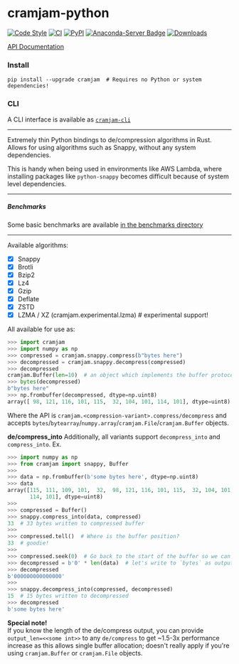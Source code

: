 # cramjam-python

[![Code Style](https://img.shields.io/badge/code%20style-black-000000.svg)](https://github.com/python/black)
[![CI](https://github.com/milesgranger/pyrus-cramjam/workflows/CI/badge.svg?branch=master)](https://github.com/milesgranger/pyrus-cramjam/actions?query=branch=master)
[![PyPI](https://img.shields.io/pypi/v/cramjam.svg)](https://pypi.org/project/cramjam)
[![Anaconda-Server Badge](https://anaconda.org/conda-forge/cramjam/badges/version.svg)](https://anaconda.org/conda-forge/cramjam)
[![Downloads](https://pepy.tech/badge/cramjam/month)](https://pepy.tech/project/cramjam)

[API Documentation](https://docs.rs/cramjam)

### Install
```commandline
pip install --upgrade cramjam  # Requires no Python or system dependencies!
```

### CLI

A CLI interface is available as [`cramjam-cli`](./../cramjam-cli)

---

Extremely thin Python bindings to de/compression algorithms in Rust.
Allows for using algorithms such as Snappy, without any system dependencies.

This is handy when being used in environments like AWS Lambda, where installing
packages like `python-snappy` becomes difficult because of system level dependencies.

---

##### Benchmarks

Some basic benchmarks are available [in the benchmarks directory](./benchmarks/README.md)

---

Available algorithms:

- [X] Snappy
- [X] Brotli
- [X] Bzip2
- [X] Lz4
- [X] Gzip
- [X] Deflate
- [X] ZSTD
- [X] LZMA / XZ (cramjam.experimental.lzma)  # experimental support!

All available for use as:

```python
>>> import cramjam
>>> import numpy as np
>>> compressed = cramjam.snappy.compress(b"bytes here")
>>> decompressed = cramjam.snappy.decompress(compressed)
>>> decompressed
cramjam.Buffer(len=10)  # an object which implements the buffer protocol
>>> bytes(decompressed)
b"bytes here"
>>> np.frombuffer(decompressed, dtype=np.uint8)
array([ 98, 121, 116, 101, 115,  32, 104, 101, 114, 101], dtype=uint8)
```

Where the API is `cramjam.<compression-variant>.compress/decompress` and accepts 
`bytes`/`bytearray`/`numpy.array`/`cramjam.File`/`cramjam.Buffer` objects.

**de/compress_into**
Additionally, all variants support `decompress_into` and `compress_into`. 
Ex.
```python
>>> import numpy as np
>>> from cramjam import snappy, Buffer
>>>
>>> data = np.frombuffer(b'some bytes here', dtype=np.uint8)
>>> data
array([115, 111, 109, 101,  32,  98, 121, 116, 101, 115,  32, 104, 101,
       114, 101], dtype=uint8)
>>>
>>> compressed = Buffer()
>>> snappy.compress_into(data, compressed)
33  # 33 bytes written to compressed buffer
>>>
>>> compressed.tell()  # Where is the buffer position?
33  # goodie!
>>>
>>> compressed.seek(0)  # Go back to the start of the buffer so we can prepare to decompress
>>> decompressed = b'0' * len(data)  # let's write to `bytes` as output
>>> decompressed
b'000000000000000'
>>>
>>> snappy.decompress_into(compressed, decompressed)
15  # 15 bytes written to decompressed
>>> decompressed
b'some bytes here'
```

**Special note!**  
If you know the length of the de/compress output, you
can provide `output_len=<<some int>>` to any `de/compress`
to get ~1.5-3x performance increase as this allows single 
buffer allocation; doesn't really apply if you're using `cramjam.Buffer`
or `cramjam.File` objects.
